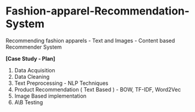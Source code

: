 # Fashion-apparel-Recommendation-System
Recommending fashion apparels - Text and Images - Content based Recommender System

**[Case Study - Plan]**
1) Data Acquisition
2) Data Cleaning
3) Text Preprocessing - NLP Techniques 
4) Product Recommendation ( Text Based ) - BOW, TF-IDF, Word2Vec
5) Image Based implementation
6) A\B Testing
